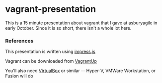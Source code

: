 vagrant-presentation
============

This is a 15 minute presentation about vagrant that I gave at asburyagile in early
October.  Since it is so short, there isn't a whole lot here.



### References

This presentation is written using [impress.js](http://bartaz.github.com/impress.js)

Vagrant can be downloaded from [VagrantUp](https://www.vagrantup.com)

You'll also need [VirtualBox](https://www.virtualbox.org/) or similar -- Hyper-V, VMWare Workstation, or Fusion will do 

